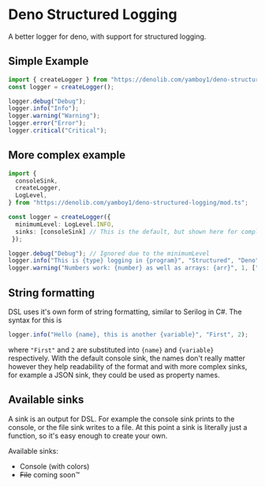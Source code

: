 # Deno Structured Logging

A better logger for deno, with support for structured logging.

## Simple Example
```ts
import { createLogger } from "https://denolib.com/yamboy1/deno-structured-logging/mod.ts";
const logger = createLogger();

logger.debug("Debug");
logger.info("Info");
logger.warning("Warning");
logger.error("Error");
logger.critical("Critical");
```

## More complex example
```ts
import {
  consoleSink,
  createLogger,
  LogLevel,
} from "https://denolib.com/yamboy1/deno-structured-logging/mod.ts";

const logger = createLogger({
  minimumLevel: LogLevel.INFO,
  sinks: [consoleSink] // This is the default, but shown here for completeness
 });

logger.debug("Debug"); // Ignored due to the minimumLevel
logger.info("This is {type} logging in {program}", "Structured", "Deno");
logger.warning("Numbers work: {number} as well as arrays: {arr}", 1, ["a","b","c"]);
```

## String formatting

DSL uses it's own form of string formatting, similar to Serilog in C#. The syntax for this is 
```ts
logger.info("Hello {name}, this is another {variable}", "First", 2);
```
where `"First"` and `2` are substituted into `{name}` and `{variable}` respectively. With the default console sink, the names don't really matter however they help readability of the format and with more complex sinks, for example a JSON sink, they could be used as property names.

## Available sinks

A sink is an output for DSL. For example the console sink prints to the console, or the file sink writes to a file. At this point a sink is literally just a function, so it's easy enough to create your own.

Available sinks:

- Console (with colors)
- ~~File~~ coming soon™
